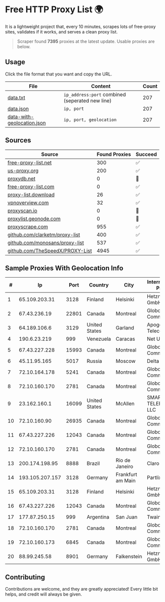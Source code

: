 
# Free HTTP Proxy List 🌍

It is a lightweight project that, every 10 minutes, scrapes lots of free-proxy sites, validates if it works, and serves a clean proxy list.


> Scraper found **7395** proxies at the latest update. Usable proxies are below.

## Usage

Click the file format that you want and copy the URL.


|File|Content|Count|
|----|-------|-----|
|[data.txt](https://raw.githubusercontent.com/themiralay/Proxy-List-World/master/data.txt)|`ip_address:port` combined (seperated new line)|207|
|[data.json](https://raw.githubusercontent.com/themiralay/Proxy-List-World/master/data.json)|`ip, port`|207|
|[data-with-geolocation.json](https://raw.githubusercontent.com/themiralay/Proxy-List-World/master/data-with-geolocation.json)|`ip, port, geolocation`|207|

## Sources

|Source|Found Proxies|Succeed|
|------|-------------|-------|
|[free-proxy-list.net](https://free-proxy-list.net)|300|✅|
|[us-proxy.org](https://www.us-proxy.org)|200|✅|
|[proxydb.net](http://proxydb.net)|0|🚫|
|[free-proxy-list.com](https://free-proxy-list.com/?page=&port=&type%5B%5D=http&type%5B%5D=https&up_time=0&search=Search)|0|✅|
|[proxy-list.download](https://www.proxy-list.download/HTTP)|26|✅|
|[vpnoverview.com](https://vpnoverview.com/privacy/anonymous-browsing/free-proxy-servers)|32|✅|
|[proxyscan.io](https://www.proxyscan.io)|0|🚫|
|[proxylist.geonode.com](https://proxylist.geonode.com/api/proxy-list?limit=300&page=1&sort_by=lastChecked&sort_type=desc&protocols=http,https)|0|🚫|
|[proxyscrape.com](https://api.proxyscrape.com/v2/?request=displayproxies&protocol=http&timeout=10000&country=all&ssl=all&anonymity=all)|955|✅|
|[github.com/clarketm/proxy-list](https://raw.githubusercontent.com/clarketm/proxy-list/master/proxy-list-raw.txt)|400|✅|
|[github.com/monosans/proxy-list](https://raw.githubusercontent.com/monosans/proxy-list/main/proxies/http.txt)|537|✅|
|[github.com/TheSpeedX/PROXY-List](https://raw.githubusercontent.com/TheSpeedX/PROXY-List/master/http.txt)|4945|✅|


## Sample Proxies With Geolocation Info

|#|Ip|Port|Country|City|Internet Service Provider|
|-|--|----|-------|----|-------------------------|
|1|65.109.203.31|3128|Finland|Helsinki|Hetzner Online GmbH|
|2|67.43.236.19|22801|Canada|Montreal|GloboTech Communications|
|3|64.189.106.6|3129|United States|Garland|Apogee Telecom Inc.|
|4|190.6.23.219|999|Venezuela|Caracas|Net Uno|
|5|67.43.227.228|15993|Canada|Montreal|GloboTech Communications|
|6|45.11.95.165|5017|Russia|Moscow|Delta Ltd|
|7|72.10.164.178|5241|Canada|Montreal|GloboTech Communications|
|8|72.10.160.170|2781|Canada|Montreal|GloboTech Communications|
|9|23.162.160.1|16099|United States|McAllen|SMARTCOM TELEPHONE, LLC|
|10|72.10.160.90|26935|Canada|Montreal|GloboTech Communications|
|11|67.43.227.226|12043|Canada|Montreal|GloboTech Communications|
|12|72.10.160.170|2781|Canada|Montreal|GloboTech Communications|
|13|200.174.198.95|8888|Brazil|Rio de Janeiro|Claro S.A|
|14|193.105.207.157|3128|Germany|Frankfurt am Main|Partlix, Ltd.|
|15|65.109.203.31|3128|Finland|Helsinki|Hetzner Online GmbH|
|16|67.43.227.226|12043|Canada|Montreal|GloboTech Communications|
|17|177.87.250.15|999|Argentina|San Juan|Twainsat SRL|
|18|72.10.160.170|2781|Canada|Montreal|GloboTech Communications|
|19|72.10.160.173|6845|Canada|Montreal|GloboTech Communications|
|20|88.99.245.58|8901|Germany|Falkenstein|Hetzner Online GmbH|



## Contributing

Contributions are welcome, and they are greatly appreciated! Every
little bit helps, and credit will always be given.


